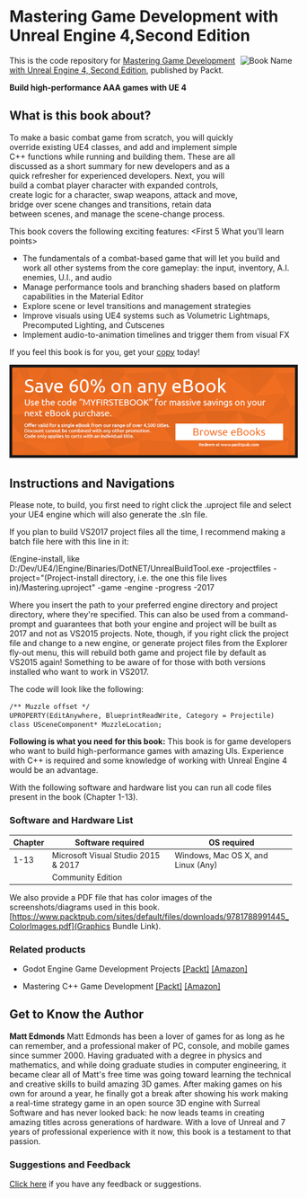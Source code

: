 # Mastering Game Development with Unreal Engine 4,Second Edition

<a href="https://www.packtpub.com/game-development/mastering-game-development-unreal-engine-4-second-edition?utm_source=github&utm_medium=repository&utm_campaign=9781788991445"><img src="https://www.packtpub.com/sites/default/files/9781788991445.png"  alt="Book Name" height="256px" align="right" ></a>

This is the code repository for [Mastering Game Development with Unreal Engine 4, Second Edition](https://www.packtpub.com/game-development/mastering-game-development-unreal-engine-4-second-edition?utm_source=github&utm_medium=repository&utm_campaign=9781788991445), published by Packt.

**Build high-performance AAA games with UE 4**

## What is this book about?
To make a basic combat game from scratch, you will quickly override existing UE4 classes, and add and implement simple C++ functions while running and building them. These are all discussed as a short summary for new developers and as a quick refresher for experienced developers. Next, you will build a combat player character with expanded controls, create logic for a character, swap weapons, attack and move, bridge over scene changes and transitions, retain data between scenes, and manage the scene-change process.

This book covers the following exciting features: <First 5 What you'll learn points>
* The fundamentals of a combat-based game that will let you build and work all other systems from the core gameplay: the input, inventory, A.I. enemies, U.I., and audio
* Manage performance tools and branching shaders based on platform capabilities in the Material Editor
* Explore scene or level transitions and management strategies
* Improve visuals using UE4 systems such as Volumetric Lightmaps, Precomputed Lighting, and Cutscenes
* Implement audio-to-animation timelines and trigger them from visual FX

If you feel this book is for you, get your [copy](https://www.amazon.com/dp/1788991443) today!

<a href="https://www.packtpub.com/?utm_source=github&utm_medium=banner&utm_campaign=GitHubBanner"><img src="https://raw.githubusercontent.com/PacktPublishing/GitHub/master/GitHub.png" 
alt="https://www.packtpub.com/" border="5" /></a>


## Instructions and Navigations
Please note, to build, you first need to right click the .uproject file and select your UE4 engine which will also generate the .sln file.

If you plan to build VS2017 project files all the time, I recommend making a batch file here with this line in it:

(Engine-install, like D:/Dev/UE4/)Engine/Binaries/DotNET/UnrealBuildTool.exe -projectfiles -project="(Project-install directory, i.e. the one this file lives in)/Mastering.uproject" -game -engine -progress -2017

Where you insert the path to your preferred engine directory and project directory, where they're specified. This can also be used from a command-prompt and guarantees that both your engine and project will be built as 2017 and not as VS2015 projects. Note, though, if you right click the project file and change to a new engine, or generate project files from the Explorer fly-out menu, this will rebuild both game and project file by default as VS2015 again! Something to be aware of for those with both versions installed who want to work in VS2017.

The code will look like the following:
```
/** Muzzle offset */
UPROPERTY(EditAnywhere, BlueprintReadWrite, Category = Projectile)
class USceneComponent* MuzzleLocation;
```

**Following is what you need for this book:**
This book is for game developers who want to build high-performance games with amazing UIs. Experience with C++ is required and some knowledge of working with Unreal Engine 4 would be an advantage.

With the following software and hardware list you can run all code files present in the book (Chapter 1-13).

### Software and Hardware List

| Chapter  | Software required                   | OS required                        |
| -------- | ------------------------------------| -----------------------------------|
| 1-13     | Microsoft Visual Studio 2015 & 2017 |  Windows, Mac OS X, and Linux (Any)|
|          | Community Edition                   |                                    |



We also provide a PDF file that has color images of the screenshots/diagrams used in this book. [https://www.packtpub.com/sites/default/files/downloads/9781788991445_ColorImages.pdf](Graphics Bundle Link).

### Related products <Other books you may enjoy>
* Godot Engine Game Development Projects [[Packt]](https://www.packtpub.com/game-development/godot-game-engine-projects) [[Amazon]](https://www.amazon.com/dp/1788831500)

* Mastering C++ Game Development [[Packt]](https://www.packtpub.com/game-development/mastering-c-game-development) [[Amazon]](https://www.amazon.com/dp/1788293770)

## Get to Know the Author
**Matt Edmonds**
Matt Edmonds has been a lover of games for as long as he can remember, and a professional maker of PC, console, and mobile games since summer 2000. Having graduated with a degree in physics and mathematics, and while doing graduate studies in computer engineering, it became clear all of Matt's free time was going toward learning the technical and creative skills to build amazing 3D games. After making games on his own for around a year, he finally got a break after showing his work making a real-time strategy game in an open source 3D engine with Surreal Software and has never looked back: he now leads teams in creating amazing titles across generations of hardware. With a love of Unreal and 7 years of professional experience with it now, this book is a testament to that passion.

### Suggestions and Feedback
[Click here](https://docs.google.com/forms/d/e/1FAIpQLSdy7dATC6QmEL81FIUuymZ0Wy9vH1jHkvpY57OiMeKGqib_Ow/viewform) if you have any feedback or suggestions.
